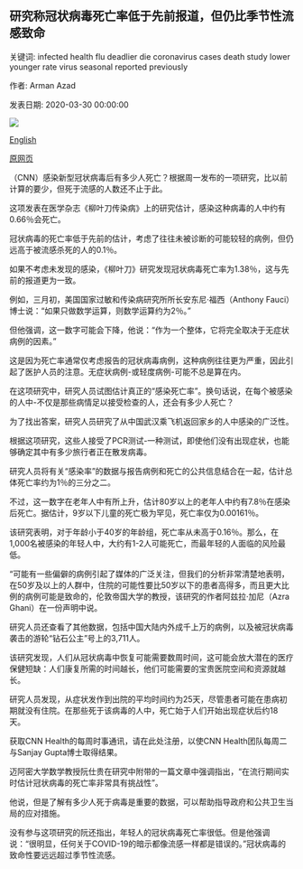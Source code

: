 ## 研究称冠状病毒死亡率低于先前报道，但仍比季节性流感致命

关键词: infected health flu deadlier die coronavirus cases death study lower younger rate virus seasonal reported previously

作者: Arman Azad

发表日期: 2020-03-30 00:00:00

![](https://cdn.cnn.com/cnnnext/dam/assets/200213175741-04-coronavirus-0213-super-tease.jpg)

[English](Coronavirus%20death%20rate%20is%20lower%20than%20previously%20reported%2C%20study%20says%2C%20but%20it%27s%20still%20deadlier%20than%20seasonal%20flu.md)

[原网页](https://edition.cnn.com/2020/03/30/health/coronavirus-lower-death-rate/index.html)

（CNN）感染新型冠状病毒后有多少人死亡？根据周一发布的一项研究，比以前计算的要少，但死于流感的人数还不止于此。

这项发表在医学杂志《柳叶刀传染病》上的研究估计，感染这种病毒的人中约有0.66％会死亡。

冠状病毒的死亡率低于先前的估计，考虑了往往未被诊断的可能较轻的病例，但仍远高于被流感杀死的人的0.1％。

如果不考虑未发现的感染，《柳叶刀》研究发现冠状病毒死亡率为1.38％，这与先前的报道更为一致。

例如，三月初，美国国家过敏和传染病研究所所长安东尼·福西（Anthony Fauci）博士说：“如果只做数学运算，则数学运算约为2％。”

但他强调，这一数字可能会下降，他说：“作为一个整体，它将完全取决于无症状病例的因素。”

这是因为死亡率通常仅考虑报告的冠状病毒病例，这种病例往往更为严重，因此引起了医护人员的注意。无症状病例-或轻度病例-可能不总是算在内。

在这项研究中，研究人员试图估计真正的“感染死亡率”。换句话说，在每个被感染的人中-不仅是那些病情足以接受检查的人，还会有多少人死亡？

为了找出答案，研究人员研究了从中国武汉乘飞机返回家乡的人中感染的广泛性。

根据这项研究，这些人接受了PCR测试-一种测试，即使他们没有出现症状，也能够确定其中有多少旅行者正在散发病毒。

研究人员将有关“感染率”的数据与报告病例和死亡的公共信息结合在一起，估计总体死亡率约为1％的三分之二。

不过，这一数字在老年人中有所上升，估计80岁以上的老年人中约有7.8％在感染后死亡。据估计，9岁以下儿童的死亡极为罕见，死亡率仅为0.00161％。

该研究表明，对于年龄小于40岁的年龄组，死亡率从未高于0.16％。那么，在1,000名被感染的年轻人中，大约有1-2人可能死亡，而最年轻的人面临的风险最低。

“可能有一些偏僻的病例引起了媒体的广泛关注，但我们的分析非常清楚地表明，在50岁及以上的人群中，住院的可能性要比50岁以下的患者高得多，而且更大比例的病例可能是致命的，伦敦帝国大学的教授，该研究的作者阿兹拉·加尼（Azra Ghani）在一份声明中说。

研究人员还查看了其他数据，包括中国大陆内外成千上万的病例，以及被冠状病毒袭击的游轮“钻石公主”号上的3,711人。

该研究发现，人们从冠状病毒中恢复可能需要数周时间，这可能会放大潜在的医疗保健短缺：人们康复所需的时间越长，他们可能需要的宝贵医院空间和资源就越长。

研究人员发现，从症状发作到出院的平均时间约为25天，尽管患者可能在患病初期就没有住院。在那些死于该病毒的人中，死亡始于人们开始出现症状后约18天。

获取CNN Health的每周时事通讯，请在此处注册，以使CNN Health团队每周二与Sanjay Gupta博士取得结果。

迈阿密大学数学教授阮仕贵在研究中附带的一篇文章中强调指出，“在流行期间实时估计冠状病毒的死亡率非常具有挑战性”。

他说，但是了解有多少人死于病毒是重要的数据，可以帮助指导政府和公共卫生当局的应对措施。

没有参与这项研究的阮还指出，年轻人的冠状病毒死亡率很低。但是他强调说：“很明显，任何关于COVID-19的暗示都像流感一样都是错误的。”冠状病毒的致命性要远远超过季节性流感。
